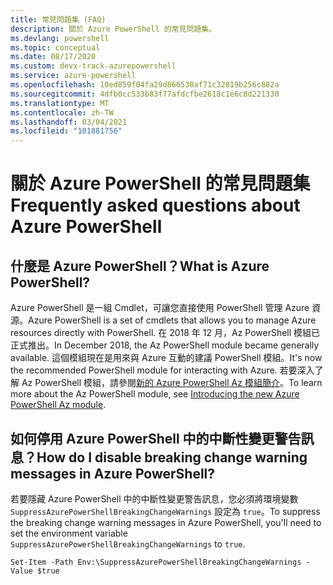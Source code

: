 ```yaml
---
title: 常見問題集 (FAQ)
description: 關於 Azure PowerShell 的常見問題集。
ms.devlang: powershell
ms.topic: conceptual
ms.date: 08/17/2020
ms.custom: devx-track-azurepowershell
ms.service: azure-powershell
ms.openlocfilehash: 10ed859f04fa29d866530af71c32819b256c882a
ms.sourcegitcommit: 4dfb0cc533b83f77afdcfbe2618c1e6c8d221330
ms.translationtype: MT
ms.contentlocale: zh-TW
ms.lasthandoff: 03/04/2021
ms.locfileid: "101881756"
---
```

# <a name="frequently-asked-questions-about-azure-powershell"></a><span data-ttu-id="35021-103">關於 Azure PowerShell 的常見問題集</span><span class="sxs-lookup"><span data-stu-id="35021-103">Frequently asked questions about Azure PowerShell</span></span>

## <a name="what-is-azure-powershell"></a><span data-ttu-id="35021-104">什麼是 Azure PowerShell？</span><span class="sxs-lookup"><span data-stu-id="35021-104">What is Azure PowerShell?</span></span>

<span data-ttu-id="35021-105">Azure PowerShell 是一組 Cmdlet，可讓您直接使用 PowerShell 管理 Azure 資源。</span><span class="sxs-lookup"><span data-stu-id="35021-105">Azure PowerShell is a set of cmdlets that allows you to manage Azure resources directly with PowerShell.</span></span> <span data-ttu-id="35021-106">在 2018 年 12 月，Az PowerShell 模組已正式推出。</span><span class="sxs-lookup"><span data-stu-id="35021-106">In December 2018, the Az PowerShell module became generally available.</span></span> <span data-ttu-id="35021-107">這個模組現在是用來與 Azure 互動的建議 PowerShell 模組。</span><span class="sxs-lookup"><span data-stu-id="35021-107">It's now the recommended PowerShell module for interacting with Azure.</span></span> <span data-ttu-id="35021-108">若要深入了解 Az PowerShell 模組，請參閱[新的 Azure PowerShell Az 模組簡介](/powershell/azure/new-azureps-module-az)。</span><span class="sxs-lookup"><span data-stu-id="35021-108">To learn more about the Az PowerShell module, see [Introducing the new Azure PowerShell Az module](/powershell/azure/new-azureps-module-az).</span></span>

## <a name="how-do-i-disable-breaking-change-warning-messages-in-azure-powershell"></a><span data-ttu-id="35021-109">如何停用 Azure PowerShell 中的中斷性變更警告訊息？</span><span class="sxs-lookup"><span data-stu-id="35021-109">How do I disable breaking change warning messages in Azure PowerShell?</span></span>

<span data-ttu-id="35021-110">若要隱藏 Azure PowerShell 中的中斷性變更警告訊息，您必須將環境變數 `SuppressAzurePowerShellBreakingChangeWarnings` 設定為 `true`。</span><span class="sxs-lookup"><span data-stu-id="35021-110">To suppress the breaking change warning messages in Azure PowerShell, you'll need to set the environment variable `SuppressAzurePowerShellBreakingChangeWarnings` to `true`.</span></span>

```azurepowershell
Set-Item -Path Env:\SuppressAzurePowerShellBreakingChangeWarnings -Value $true
```
